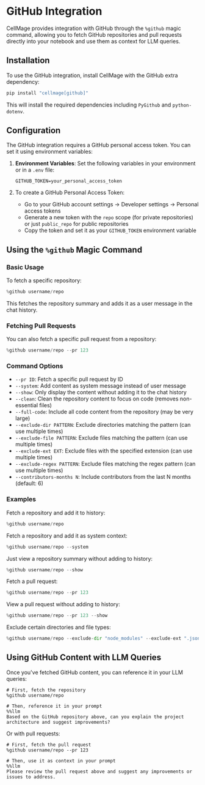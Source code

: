 # GitHub Integration

CellMage provides integration with GitHub through the `%github` magic command, allowing you to fetch GitHub repositories and pull requests directly into your notebook and use them as context for LLM queries.

## Installation

To use the GitHub integration, install CellMage with the GitHub extra dependency:

```bash
pip install "cellmage[github]"
```

This will install the required dependencies including `PyGithub` and `python-dotenv`.

## Configuration

The GitHub integration requires a GitHub personal access token. You can set it using environment variables:

1. **Environment Variables**: Set the following variables in your environment or in a `.env` file:
   ```
   GITHUB_TOKEN=your_personal_access_token
   ```

2. To create a GitHub Personal Access Token:
   - Go to your GitHub account settings → Developer settings → Personal access tokens
   - Generate a new token with the `repo` scope (for private repositories) or just `public_repo` for public repositories
   - Copy the token and set it as your `GITHUB_TOKEN` environment variable

## Using the `%github` Magic Command

### Basic Usage

To fetch a specific repository:

```python
%github username/repo
```

This fetches the repository summary and adds it as a user message in the chat history.

### Fetching Pull Requests

You can also fetch a specific pull request from a repository:

```python
%github username/repo --pr 123
```

### Command Options

- `--pr ID`: Fetch a specific pull request by ID
- `--system`: Add content as system message instead of user message
- `--show`: Only display the content without adding it to the chat history
- `--clean`: Clean the repository content to focus on code (removes non-essential files)
- `--full-code`: Include all code content from the repository (may be very large)
- `--exclude-dir PATTERN`: Exclude directories matching the pattern (can use multiple times)
- `--exclude-file PATTERN`: Exclude files matching the pattern (can use multiple times)
- `--exclude-ext EXT`: Exclude files with the specified extension (can use multiple times)
- `--exclude-regex PATTERN`: Exclude files matching the regex pattern (can use multiple times)
- `--contributors-months N`: Include contributors from the last N months (default: 6)

### Examples

Fetch a repository and add it to history:
```python
%github username/repo
```

Fetch a repository and add it as system context:
```python
%github username/repo --system
```

Just view a repository summary without adding to history:
```python
%github username/repo --show
```

Fetch a pull request:
```python
%github username/repo --pr 123
```

View a pull request without adding to history:
```python
%github username/repo --pr 123 --show
```

Exclude certain directories and file types:
```python
%github username/repo --exclude-dir "node_modules" --exclude-ext ".json" --exclude-ext ".md"
```

## Using GitHub Content with LLM Queries

Once you've fetched GitHub content, you can reference it in your LLM queries:

```text
# First, fetch the repository
%github username/repo

# Then, reference it in your prompt
%%llm
Based on the GitHub repository above, can you explain the project architecture and suggest improvements?
```

Or with pull requests:

```text
# First, fetch the pull request
%github username/repo --pr 123

# Then, use it as context in your prompt
%%llm
Please review the pull request above and suggest any improvements or issues to address.
```
